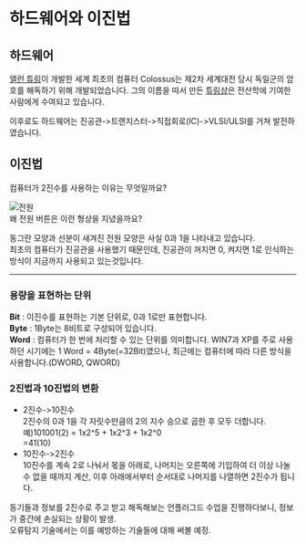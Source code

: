 하드웨어와 이진법
=================

하드웨어
--------
[앨런 튜링](https://en.wikipedia.org/wiki/Alan_Turing)이 개발한 세계 최초의 컴퓨터 Colossus는 제2차 세계대전 당시 독일군의 암호를 해독하기 위해 개발되었습니다. 그의 이름을 따서 만든 [튜링상](https://en.wikipedia.org/wiki/Turing_Award)은 전산학에 기여한 사람에게 수여되고 있습니다.

이후로도 하드웨어는 진공관->트랜지스터->직접회로(IC)->VLSI/ULSI를 거쳐 발전하였습니다.

이진법
------
컴퓨터가 2진수를 사용하는 이유는 무엇일까요?

![전원](https://images.unsplash.com/photo-1624471819324-fb67e6196935?ixlib=rb-1.2.1&ixid=MnwxMjA3fDB8MHxzZWFyY2h8NXx8b24lMjBvZmZ8ZW58MHx8MHx8&auto=format&fit=crop&w=500&q=60)  
왜 전원 버튼은 이런 형상을 지녔을까요?

동그란 모양과 선분이 새겨진 전원 모양은 사실 0과 1을 나타내고 있습니다.  
최초의 컴퓨터가 진공관을 사용했기 때문인데, 진공관이 꺼지면 0, 켜지면 1로 인식하는 방식이 지금까지 사용되고 있는것입니다.
<hr>
<h3> 용량을 표현하는 단위 </h3>
<strong>Bit</strong> : 이진수를 표현하는 기본 단위로, 0과 1로만 표현합니다.<br>
<strong>Byte</strong> : 1Byte는 8비트로 구성되어 있습니다.<br>
<strong>Word</strong> : 컴퓨터가 한 번에 처리할 수 있는 단위를 의미합니다. WIN7과 XP를 주로 사용하던 시기에는 1 Word = 4Byte(=32Bit)였으나, 최근에는 컴퓨터에 따라 다른 방식을 사용합니다.(DWORD, QWORD)

<h3>2진법과 10진법의 변환</h3>

<ul> 
    <li>2진수->10진수</li>
        2진수의 0과 1을 각 자릿수만큼의 2의 지수 승으로 곱한 후 모두 더합니다.<br>
        예)101001(2) = 1x2^5 + 1x2^3 + 1x2^0<br>
        =41(10)
    <li>10진수->2진수</li>
        10진수를 계속 2로 나눠서 몫을 아래로, 나머지는 오른쪽에 기입하여 더 이상 나눌 수 없을 때까지 계산, 이후 아래에서부터 순서대로 나머지를 나열하면 2진수가 됩니다.
</ul>

동기들과 정보를 2진수로 주고 받고 해독해보는 언플러그드 수업을 진행하다보니, 정보가 중간에 손실되는 상황이 발생.  
오류탐지 기술에서는 이를 예방하는 기술들에 대해 써볼 예정.